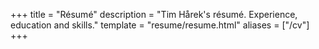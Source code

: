 +++
title = "Résumé"
description = "Tim Hårek's résumé. Experience, education and skills."
template = "resume/resume.html"
aliases = ["/cv"]
+++
